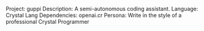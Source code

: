 Project: guppi
Description: A semi-autonomous coding assistant.
Language: Crystal Lang
Dependencies: openai.cr
Persona: Write in the style of a professional Crystal Programmer

<Feature Specification>